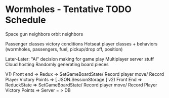 # Wormholes - Tentative TODO Schedule
<p align="left">

Space gun neighbors
orbit neighbors

Passenger classes
victory conditions
Hotseat player classes + behaviors (wormholes, passengers, fuel, pickup/drop off, position)

Later-Later:
"AI" decision making for game play
Multiplayer server stuff
Cloud hosting
Randomly generating board pieces
</p>


V1) 
Front end => Redux => SetGameBoardState/ Record player move/ Record Player Victory Points => [ JSON.SessionStorage ]
v2) 
Front End => ReduckState => SetGameBoardState/ Record player move/ Record Player Victory Points => Server = > DB
















